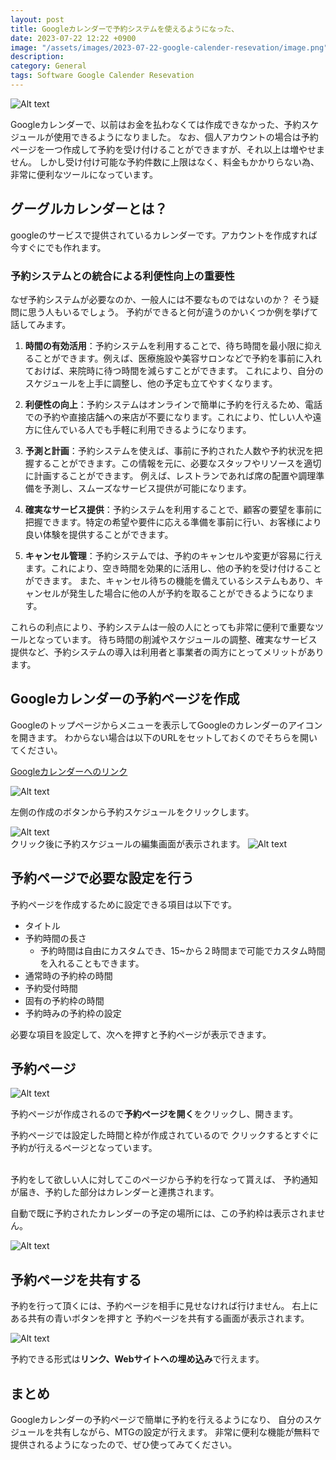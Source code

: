 ```yaml
---
layout: post
title: Googleカレンダーで予約システムを使えるようになった、
date: 2023-07-22 12:22 +0900
image: "/assets/images/2023-07-22-google-calender-resevation/image.png"
description:
category: General
tags: Software Google Calender Resevation
---
```


![Alt text](/assets/images/2023-07-22-google-calender-resevation/image.png)


Googleカレンダーで、以前はお金を払わなくては作成できなかった、予約スケジュールが使用できるようになりました。
なお、個人アカウントの場合は予約ページを一つ作成して予約を受け付けることができますが、それ以上は増やせません。
しかし受け付け可能な予約件数に上限はなく、料金もかかりらない為、非常に便利なツールになっています。

## グーグルカレンダーとは？

googleのサービスで提供されているカレンダーです。アカウントを作成すれば今すぐにでも作れます。

### 予約システムとの統合による利便性向上の重要性

なぜ予約システムが必要なのか、一般人には不要なものではないのか？
そう疑問に思う人もいるでしょう。
予約ができると何が違うのかいくつか例を挙げて話してみます。

1. **時間の有効活用**：予約システムを利用することで、待ち時間を最小限に抑えることができます。例えば、医療施設や美容サロンなどで予約を事前に入れておけば、来院時に待つ時間を減らすことができます。
これにより、自分のスケジュールを上手に調整し、他の予定も立てやすくなります。

2. **利便性の向上**：予約システムはオンラインで簡単に予約を行えるため、電話での予約や直接店舗への来店が不要になります。これにより、忙しい人や遠方に住んでいる人でも手軽に利用できるようになります。

3. **予測と計画**：予約システムを使えば、事前に予約された人数や予約状況を把握することができます。この情報を元に、必要なスタッフやリソースを適切に計画することができます。
例えば、レストランであれば席の配置や調理準備を予測し、スムーズなサービス提供が可能になります。

4. **確実なサービス提供**：予約システムを利用することで、顧客の要望を事前に把握できます。特定の希望や要件に応える準備を事前に行い、お客様により良い体験を提供することができます。

5. **キャンセル管理**：予約システムでは、予約のキャンセルや変更が容易に行えます。これにより、空き時間を効果的に活用し、他の予約を受け付けることができます。
また、キャンセル待ちの機能を備えているシステムもあり、キャンセルが発生した場合に他の人が予約を取ることができるようになります。

これらの利点により、予約システムは一般の人にとっても非常に便利で重要なツールとなっています。
待ち時間の削減やスケジュールの調整、確実なサービス提供など、予約システムの導入は利用者と事業者の両方にとってメリットがあります。


## Googleカレンダーの予約ページを作成

Googleのトップページからメニューを表示してGoogleのカレンダーのアイコンを開きます。
わからない場合は以下のURLをセットしておくのでそちらを開いてください。

[Googleカレンダーへのリンク](https://calendar.google.com/calendar)

![Alt text](/assets/images/2023-07-22-google-calender-resevation/image-1.png)

左側の作成のボタンから予約スケジュールをクリックします。

![Alt text](/assets/images/2023-07-22-google-calender-resevation/image-3.png)
</br>
クリック後に予約スケジュールの編集画面が表示されます。
![Alt text](/assets/images/2023-07-22-google-calender-resevation/image-4.png)

## 予約ページで必要な設定を行う

予約ページを作成するために設定できる項目は以下です。

- タイトル
- 予約時間の長さ
  - 予約時間は自由にカスタムでき、15~から２時間まで可能でカスタム時間を入れることもできます。
- 通常時の予約枠の時間
- 予約受付時間
- 固有の予約枠の時間
- 予約時みの予約枠の設定

必要な項目を設定して、次へを押すと予約ページが表示できます。

## 予約ページ

![Alt text](/assets/images/2023-07-22-google-calender-resevation/image-5.png)

予約ページが作成されるので**予約ページを開く**をクリックし、開きます。

予約ページでは設定した時間と枠が作成されているので
クリックするとすぐに予約が行えるページとなっています。

</br>
予約をして欲しい人に対してこのページから予約を行なって貰えば、
予約通知が届き、予約した部分はカレンダーと連携されます。

自動で既に予約されたカレンダーの予定の場所には、この予約枠は表示されません。



![Alt text](/assets/images/2023-07-22-google-calender-resevation/image-6.png)


## 予約ページを共有する

予約を行って頂くには、予約ページを相手に見せなければ行けません。
右上にある共有の青いボタンを押すと
予約ページを共有する画面が表示されます。

![Alt text](../assets/images/2023-07-22-google-calender-resevation/image-7.png)

予約できる形式は**リンク、Webサイトへの埋め込み**で行えます。


## まとめ

Googleカレンダーの予約ページで簡単に予約を行えるようになり、
自分のスケジュールを共有しながら、MTGの設定が行えます。
非常に便利な機能が無料で提供されるようになったので、ぜひ使ってみてください。

